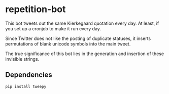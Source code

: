 # repetition-bot

This bot tweets out the same Kierkegaard quotation every day. At least, if you set up a cronjob to make it run every day.

Since Twitter does not like the posting of duplicate statuses, it inserts permutations of blank unicode symbols into the main tweet.

The true significance of this bot lies in the generation and insertion of these invisible strings.

## Dependencies
```
pip install tweepy
```